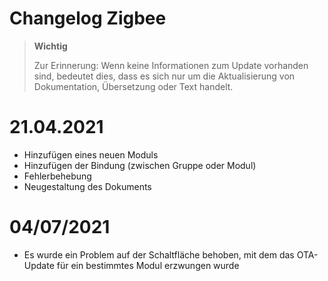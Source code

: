 # Changelog Zigbee

>**Wichtig**
>
>Zur Erinnerung: Wenn keine Informationen zum Update vorhanden sind, bedeutet dies, dass es sich nur um die Aktualisierung von Dokumentation, Übersetzung oder Text handelt.

# 21.04.2021

- Hinzufügen eines neuen Moduls
- Hinzufügen der Bindung (zwischen Gruppe oder Modul)
- Fehlerbehebung
- Neugestaltung des Dokuments

# 04/07/2021

- Es wurde ein Problem auf der Schaltfläche behoben, mit dem das OTA-Update für ein bestimmtes Modul erzwungen wurde